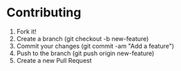 # Contributing

1. Fork it!
2. Create a branch (git checkout -b new-feature)
3. Commit your changes (git commit -am "Add a feature")
4. Push to the branch (git push origin new-feature)
5. Create a new Pull Request
